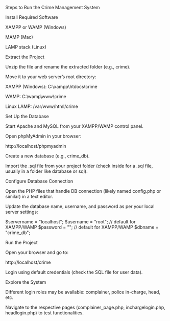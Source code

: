 Steps to Run the Crime Management System

Install Required Software

XAMPP or WAMP (Windows)

MAMP (Mac)

LAMP stack (Linux)

Extract the Project

Unzip the file and rename the extracted folder (e.g., crime).

Move it to your web server’s root directory:

XAMPP (Windows): C:\xampp\htdocs\crime

WAMP: C:\wamp\www\crime

Linux LAMP: /var/www/html/crime

Set Up the Database

Start Apache and MySQL from your XAMPP/WAMP control panel.

Open phpMyAdmin in your browser:

http://localhost/phpmyadmin


Create a new database (e.g., crime_db).

Import the .sql file from your project folder (check inside for a .sql file, usually in a folder like database or sql).

Configure Database Connection

Open the PHP files that handle DB connection (likely named config.php or similar) in a text editor.

Update the database name, username, and password as per your local server settings:

$servername = "localhost";
$username = "root"; // default for XAMPP/WAMP
$password = ""; // default for XAMPP/WAMP
$dbname = "crime_db";


Run the Project

Open your browser and go to:

http://localhost/crime


Login using default credentials (check the SQL file for user data).

Explore the System

Different login roles may be available: complainer, police in-charge, head, etc.

Navigate to the respective pages (complainer_page.php, inchargelogin.php, headlogin.php) to test functionalities.
